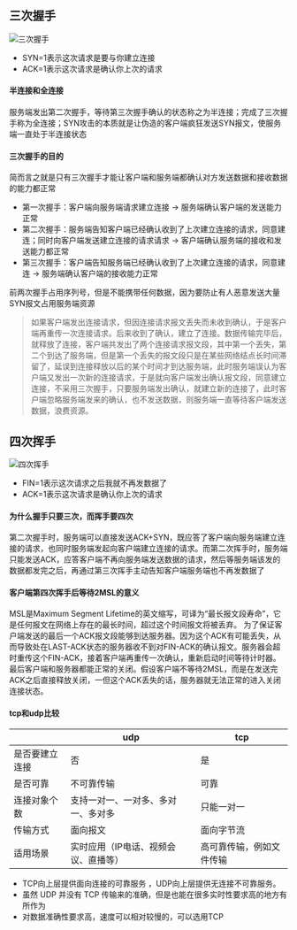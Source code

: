 ## 三次握手
![三次握手](https://user-gold-cdn.xitu.io/2019/10/16/16dd37568ec301d6?imageslim)
- SYN=1表示这次请求是要与你建立连接
- ACK=1表示这次请求是确认你上次的请求

#### 半连接和全连接
服务端发出第二次握手，等待第三次握手确认的状态称之为半连接；完成了三次握手称为全连接；SYN攻击的本质就是让伪造的客户端疯狂发送SYN报文，使服务端一直处于半连接状态

#### 三次握手的目的
简而言之就是只有三次握手才能让客户端和服务端都确认对方发送数据和接收数据的能力都正常
- 第一次握手：客户端向服务端请求建立连接 -> 服务端确认客户端的发送能力正常
- 第二次握手：服务端告知客户端已经确认收到了上次建立连接的请求，同意建连；同时向客户端发送建立连接的请求请求 -> 客户端确认服务端的接收和发送能力都正常
- 第三次握手：客户端告知服务端已经确认收到了上次建立连接的请求，同意建连 -> 服务端确认客户端的接收能力正常
  
前两次握手占用序列号，但是不能携带任何数据，因为要防止有人恶意发送大量SYN报文占用服务端资源

> 如果客户端发出连接请求，但因连接请求报文丢失而未收到确认，于是客户端再重传一次连接请求。后来收到了确认，建立了连接。数据传输完毕后，就释放了连接，客户端共发出了两个连接请求报文段，其中第一个丢失，第二个到达了服务端，但是第一个丢失的报文段只是在某些网络结点长时间滞留了，延误到连接释放以后的某个时间才到达服务端，此时服务端误认为客户端又发出一次新的连接请求，于是就向客户端发出确认报文段，同意建立连接，不采用三次握手，只要服务端发出确认，就建立新的连接了，此时客户端忽略服务端发来的确认，也不发送数据，则服务端一直等待客户端发送数据，浪费资源。

## 四次挥手
![四次挥手](https://user-gold-cdn.xitu.io/2019/10/16/16dd37568eb75796?imageView2/0/w/1280/h/960/format/webp/ignore-error/1)
- FIN=1表示这次请求之后我就不再发数据了
- ACK=1表示这次请求是确认你上次的请求

#### 为什么握手只要三次，而挥手要四次
第二次握手时，服务端可以直接发送ACK+SYN，既应答了客户端向服务端建立连接的请求，也同时服务端发起向客户端建立连接的请求。而第二次挥手时，服务端只能发送ACK，应答客户端不再向服务端发送数据的请求，然后等服务端该发的数据都发完之后，再通过第三次挥手主动告知客户端服务端也不再发数据了

#### 客户端第四次挥手后等待2MSL的意义
MSL是Maximum Segment Lifetime的英文缩写，可译为“最长报文段寿命”，它是任何报文在网络上存在的最长时间，超过这个时间报文将被丢弃。
为了保证客户端发送的最后一个ACK报文段能够到达服务器。因为这个ACK有可能丢失，从而导致处在LAST-ACK状态的服务器收不到对FIN-ACK的确认报文。服务器会超时重传这个FIN-ACK，接着客户端再重传一次确认，重新启动时间等待计时器。最后客户端和服务器都能正常的关闭。假设客户端不等待2MSL，而是在发送完ACK之后直接释放关闭，一但这个ACK丢失的话，服务器就无法正常的进入关闭连接状态。

#### tcp和udp比较
| | udp | tcp |
|--|--|--|
|是否要建立连接| 否 | 是 |
|是否可靠| 不可靠传输 | 可靠 |
|连接对象个数| 支持一对一、一对多、多对一、多对多 | 只能一对一 |
|传输方式|面向报文|面向字节流|
|适用场景|实时应用（IP电话、视频会议、直播等）| 高可靠传输，例如文件传输|
- TCP向上层提供面向连接的可靠服务 ，UDP向上层提供无连接不可靠服务。
- 虽然 UDP 并没有 TCP 传输来的准确，但是也能在很多实时性要求高的地方有所作为
- 对数据准确性要求高，速度可以相对较慢的，可以选用TCP
